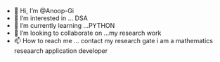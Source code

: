 - 👋 Hi, I’m @Anoop-Gi
- 👀 I’m interested in ... DSA
- 🌱 I’m currently learning ...PYTHON 
- 💞️ I’m looking to collaborate on ...my research work
- 📫 How to reach me ... contact my  research gate
 i am a mathematics  reseaarch   application developer
 
<!---
Anoop-Gi/Anoop-Gi is a ✨ special ✨ repository because its `README.md` (this file) appears on your GitHub profile.
You can click the Preview link to take a look at your changes.
--->
